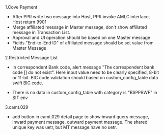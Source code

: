 1.Cove Payment

* After PPR write two message into Host,  PPR invoke AMLC interface, Host return 9901
* Merge affiliated message in Master message, don't show affiliated message in Transaction List.
* Approval and UI operation should be based on one Master message
* Fields "End-to-End ID" of affiliated message should be set value from Master Message 



2.Restricted Message List

* In correspondent Bank code, alert message "The correspondent bank code [] do not exist". Here input value need to be clearly specified, 8-bit or 11-bit. BIC code validation should based on custom_config_table data swift BIC code.

* There is no data in custom_config_table with category is "BSPPRWF" in SIT env

  

3.camt.029

* add button in camt.029 detail page to show inward query message, inward payment message, outward payment message. The shared unique key was uetr, but MT message have no uetr.

  